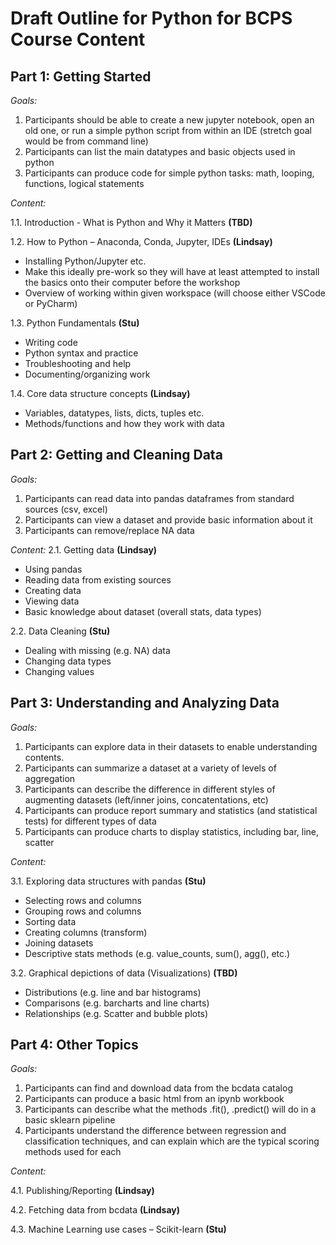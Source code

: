 # Draft Outline for Python for BCPS Course Content
## Part 1: Getting Started

*Goals:*
1.	Participants should be able to create a new jupyter notebook, open an old one, or run a simple python script from within an IDE (stretch goal would be from command line)
2.	Participants can list the main datatypes and basic objects used in python
3.	Participants can produce code for simple python tasks: math, looping, functions, logical statements 

*Content:*

1.1. Introduction - What is Python and Why it Matters **(TBD)**

1.2. How to Python – Anaconda, Conda, Jupyter, IDEs **(Lindsay)**
   - Installing Python/Jupyter etc. 
   - Make this ideally pre-work so they will have at least attempted to install the basics onto their computer before the workshop
   - Overview of working within given workspace (will choose either VSCode or PyCharm)

1.3. Python Fundamentals **(Stu)**
   -	Writing code
   -	Python syntax and practice
   -	Troubleshooting and help
   -	Documenting/organizing work
   
1.4. Core data structure concepts **(Lindsay)**
   - Variables, datatypes, lists, dicts, tuples etc. 
   - Methods/functions and how they work with data

## Part 2: Getting and Cleaning Data

*Goals:*
1.	Participants can read data into pandas dataframes from standard sources (csv, excel)
2.	Participants can view a dataset and provide basic information about it 
3.	Participants can remove/replace NA data

*Content:*
2.1. Getting data **(Lindsay)**
   - Using pandas 
   - Reading data from existing sources
   - Creating data
   - Viewing data
   - Basic knowledge about dataset (overall stats, data types)

2.2. Data Cleaning **(Stu)**
   - Dealing with missing (e.g. NA) data 
   - Changing data types
   - Changing values


## Part 3: Understanding and Analyzing Data
*Goals:*
1.	Participants can explore data in their datasets to enable understanding contents.
2.	Participants can summarize a dataset at a variety of levels of aggregation
3.	Participants can describe the difference in different styles of augmenting datasets (left/inner joins, concatentations, etc) 
4.	Participants can produce report summary and statistics (and statistical tests) for different types of data
5.	Participants can produce charts to display statistics, including bar, line, scatter

*Content:*

3.1. Exploring data structures with pandas **(Stu)**

   - Selecting rows and columns
   - Grouping rows and columns
   - Sorting data
   - Creating columns (transform)
   - Joining datasets
   - Descriptive stats methods (e.g. value_counts, sum(), agg(), etc.)

3.2. Graphical depictions of data (Visualizations) **(TBD)**
   -	Distributions (e.g. line and bar histograms)
   -	Comparisons (e.g. barcharts and line charts)
   -	Relationships (e.g. Scatter and bubble plots)


## Part 4: Other Topics
*Goals:*
1.	Participants can find and download data from the bcdata catalog
2.	Participants can produce a basic html from an ipynb workbook
3.	Participants can describe what the methods .fit(), .predict() will do in a basic sklearn pipeline
4.	Participants understand the difference between regression and classification techniques, and can explain which are the typical scoring methods used for each 

*Content:*

4.1. Publishing/Reporting **(Lindsay)**

4.2. Fetching data from bcdata **(Lindsay)**

4.3. Machine Learning use cases – Scikit-learn **(Stu)**


